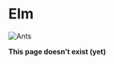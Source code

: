 # Elm

![Ants](https://media.giphy.com/media/MLYvQVgQ1RSA8/giphy.gif)

**This page doesn't exist \(yet\)**

